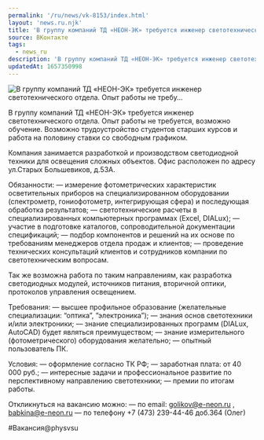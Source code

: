 ```yaml
---
permalink: '/ru/news/vk-8153/index.html'
layout: 'news.ru.njk'
title: 'В группу компаний ТД «НЕОН-ЭК» требуется инженер светотехнического отдела. Опыт работы не требу…'
source: ВКонтакте
tags:
  - news_ru
description: 'В группу компаний ТД «НЕОН-ЭК» требуется инженер светотехнического отдела. Опыт работы не требу…'
updatedAt: 1657350998
---
```

![В группу компаний ТД «НЕОН-ЭК» требуется инженер светотехнического отдела. Опыт работы не требу…](https://sun9-38.userapi.com/impg/QH-LfmD246_13EghUFOfrNm0WboPhUxxZ9VGvA/BBC4tY2i6TA.jpg?size=510x340&quality=95&crop=49,0,759,506&sign=9d3b9f6e9f965f5fb23a60c4c17628d2&c_uniq_tag=e59lFb4Lr4lnUwPUZv-rmANCtPFZJsDW5IWRs08mJoY&type=album)

В группу компаний ТД «НЕОН-ЭК» требуется инженер светотехнического отдела. Опыт работы не требуется, возможно обучение. Возможно трудоустройство студентов старших курсов и работа на половину ставки со свободным графиком.

Компания занимается разработкой и производством светодиодной техники для освещения сложных объектов. Офис расположен по адресу ул.Старых Большевиков, д.53А.

Обязанности:
— измерение фотометрических характеристик осветительных приборов на специализированном оборудовании (спектрометр, гониофотометр, интегрирующая сфера) и последующая обработка результатов;
— светотехнические расчеты в специализированных компьютерных программах (Excel, DIALux);
— участие в подготовке каталогов, сопроводительной документации спецификаций;
— подбор компонентов и решений на их основе по требованиям менеджеров отдела продаж и клиентов;
— проведение технических консультаций клиентов и сотрудников компании по светотехническим вопросам.

Так же возможна работа по таким направлениям, как разработка светодиодных модулей, источников питания, вторичной оптики, протоколов управления освещением.

Требования:
— высшее профильное образование (желательные специализации: “оптика”, ”электроника”);
— знания основ светотехники и/или электроники;
— знание специализированных программ (DIALux, AutoCAD) будет являться преимуществом;
— знание измерительного (фотометрического) оборудования желательно;
— опытный пользователь ПК.

Условия:
— оформление согласно ТК РФ;
— заработная плата: от 40 000 руб.;
— интересные задачи и профессиональное развитие по перспективному направлению светотехники;
— премии по итогам работы.

Откликнуться на вакансию можно:
— по email: golikov@e-neon.ru , babkina@e-neon.ru
— по телефону +7 (473) 239-44-46 доб.364 (Олег)

#Вакансия@physvsu
